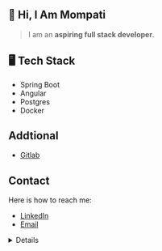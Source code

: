 <!-- - 👋 Hi, I’m Mompati.
- 👀 I’m interested in ...
- 🌱 I’m currently learning ...
- 💞️ I’m looking to collaborate on ...
- 📫 How to reach me ... -->

<!---
mr-erold/mr-erold is a ✨ special ✨ repository because its `README.md` (this file) appears on your GitHub profile.
You can click the Preview link to take a look at your changes.
--->

## 👋 Hi, I Am Mompati

> I am an <b>aspiring full stack developer</b>.
 


## 🖥️ Tech Stack

- Spring Boot
- Angular
- Postgres
- Docker

## Addtional
- <a href="https://gitlab.com/RMompati" target="_blank">Gitlab</a>

## Contact
Here is how to reach me:
- [LinkedIn](https://www.linkedin.com/in/mompati-keetile-20a5a11b7)
- [Email](#)

<details>
<p align="center">
  <a href="https://github.com/RMompati">
    <img src="http://github-profile-summary-cards.vercel.app/api/cards/profile-details?username=RMompati&theme=transparent" />
  </a>
  <a href="https://github.com/RMompati">
    <img src="https://github-readme-streak-stats.herokuapp.com/?user=RMompati&hide_border=true&card_width=338&theme=transparent" />
  </a>
  <a href="https://github.com/RMompati">
    <img src="http://github-profile-summary-cards.vercel.app/api/cards/stats?username=RMompati&theme=transparent" />
  </a>
<!--   <a href="https://github.com/RMompati">
    <img src="https://github-readme-stats.vercel.app/api/top-langs/?username=RMompati&langs_count=10&exclude_repo=&hide=jupyter%20notebook,vim%20script,cmake,makefile,batchfile,emacs%20lisp,css,html&layout=default&card_width=699&hide_border=true&theme=transparent" />
  </a> -->
</p>
</details>
